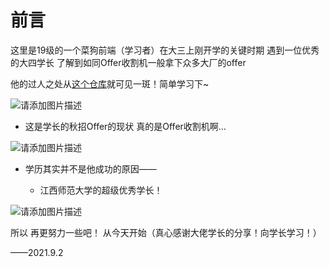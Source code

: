 # 前言

这里是19级的一个菜狗前端（学习者）在大三上刚开学的关键时期 遇到一位优秀的大四学长 了解到如同Offer收割机一般拿下众多大厂的offer 

他的过人之处从[这个仓库](https://github.com/FangzhouSu/AndroidSecurityPlan/tree/master/%E5%AE%89%E5%8D%93%E5%BA%94%E7%94%A8%E5%AE%89%E5%85%A8%E5%AD%A6%E4%B9%A0%E8%AE%A1%E5%88%92%E4%BB%A5%E5%8F%8A%E5%AE%8C%E6%88%90%E6%83%85%E5%86%B5)就可见一斑！简单学习下~

![请添加图片描述](https://img-blog.csdnimg.cn/62654452a28c40f5be2ad1f032852a22.png?x-oss-process=image/watermark,type_ZHJvaWRzYW5zZmFsbGJhY2s,shadow_50,text_Q1NETiBA5pWy5Luj56CB55qE5bCP5o-Q55C05omL,size_20,color_FFFFFF,t_70,g_se,x_16)


- 这是学长的秋招Offer的现状 真的是Offer收割机啊…

![请添加图片描述](https://img-blog.csdnimg.cn/8c140dbdc50f4028aa09722faf1db0ad.png?x-oss-process=image/watermark,type_ZHJvaWRzYW5zZmFsbGJhY2s,shadow_50,text_Q1NETiBA5pWy5Luj56CB55qE5bCP5o-Q55C05omL,size_9,color_FFFFFF,t_70,g_se,x_16)


- 学历其实并不是他成功的原因——

  - 江西师范大学的超级优秀学长！

![请添加图片描述](https://img-blog.csdnimg.cn/aa901770d16c4451908c3c04d2b1f66b.png?x-oss-process=image/watermark,type_ZHJvaWRzYW5zZmFsbGJhY2s,shadow_50,text_Q1NETiBA5pWy5Luj56CB55qE5bCP5o-Q55C05omL,size_7,color_FFFFFF,t_70,g_se,x_16)


所以 再更努力一些吧！ 从今天开始（真心感谢大佬学长的分享！向学长学习！）

——2021.9.2



